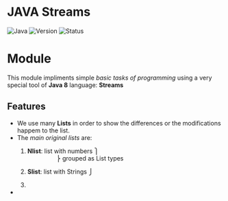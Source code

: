 # JAVA Streams
![Java](https://img.shields.io/badge/Language-Java-blue)
![Version](https://img.shields.io/badge/Version-2.0)
![Status](https://img.shields.io/badge/Status-Completed-brightgreen)

# Module
This module impliments simple *basic tasks of programming* using a very special tool of **Java 8** language: **Streams**

## Features
- We use many **Lists** in order to show the differences or the modifications happem to the list.
- The *main original lists* are:  
  1. **Nlist**: list with numbers ⎫<br>
    &nbsp;&nbsp;&nbsp;&nbsp;&nbsp;&nbsp;&nbsp;&nbsp;&nbsp;&nbsp;&nbsp;&nbsp;&nbsp;&nbsp;&nbsp;&nbsp;&nbsp;⎬ grouped as List types     
  2. **Slist**: list with Strings ⎭

  3. 
- 


